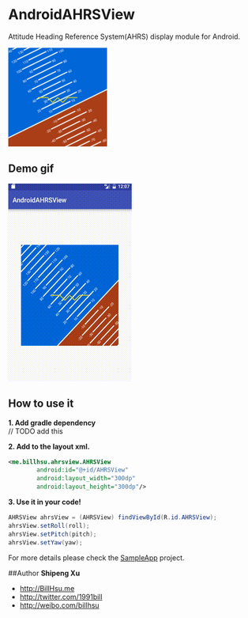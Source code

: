 AndroidAHRSView
================

Attitude Heading Reference System(AHRS) display module for Android.

<img src="doc/androidAHRS.png" alt="screenshot" width="200" height="200"/>

## Demo gif
![gif](doc/demo.gif)

## How to use it

**1. Add gradle dependency**  
// TODO add this

**2. Add to the layout xml.**

```xml
<me.billhsu.ahrsview.AHRSView
        android:id="@+id/AHRSView"
        android:layout_width="300dp"
        android:layout_height="300dp"/>
```

**3. Use it in your code!**
```java
AHRSView ahrsView = (AHRSView) findViewById(R.id.AHRSView);
ahrsView.setRoll(roll);
ahrsView.setPitch(pitch);
ahrsView.setYaw(yaw);
```

For more details please check the [SampleApp](https://github.com/billhsu/AndroidAHRSView/blob/master/SampleApp/) project.  

##Author
**Shipeng Xu**

+ http://BillHsu.me
+ http://twitter.com/1991bill
+ http://weibo.com/billhsu
